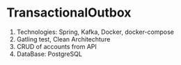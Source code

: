 # TransactionalOutbox
1. Technologies: Spring, Kafka, Docker, docker-compose
2. Gatling test, Clean Architechture
3. CRUD of accounts from API
4. DataBase: PostgreSQL
